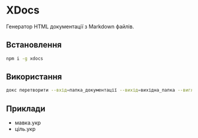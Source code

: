 # XDocs

Генератор HTML документації з Markdown файлів.

## Встановлення

```bash
npm i -g xdocs
```

## Використання

```bash
докс перетворити --вхід=папка_документації --вихід=вихідна_папка --вигляд=папка_теми
```

## Приклади

- мавка.укр
- ціль.укр